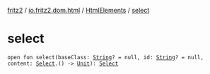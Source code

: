 [fritz2](../../index.md) / [io.fritz2.dom.html](../index.md) / [HtmlElements](index.md) / [select](./select.md)

# select

`open fun select(baseClass: `[`String`](https://kotlinlang.org/api/latest/jvm/stdlib/kotlin/-string/index.html)`? = null, id: `[`String`](https://kotlinlang.org/api/latest/jvm/stdlib/kotlin/-string/index.html)`? = null, content: `[`Select`](../-select/index.md)`.() -> `[`Unit`](https://kotlinlang.org/api/latest/jvm/stdlib/kotlin/-unit/index.html)`): `[`Select`](../-select/index.md)